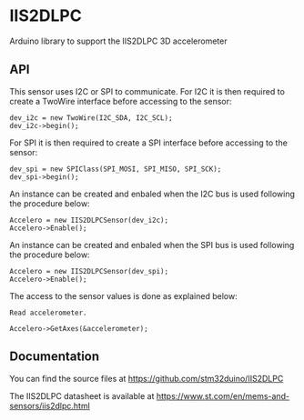 # IIS2DLPC
Arduino library to support the IIS2DLPC 3D accelerometer

## API

This sensor uses I2C or SPI to communicate.
For I2C it is then required to create a TwoWire interface before accessing to the sensor:
	
	dev_i2c = new TwoWire(I2C_SDA, I2C_SCL);
	dev_i2c->begin();

For SPI it is then required to create a SPI interface before accessing to the sensor:

	dev_spi = new SPIClass(SPI_MOSI, SPI_MISO, SPI_SCK);
	dev_spi->begin();

An instance can be created and enbaled when the I2C bus is used following the procedure below:

	Accelero = new IIS2DLPCSensor(dev_i2c);
	Accelero->Enable();

An instance can be created and enbaled when the SPI bus is used following the procedure below:

	Accelero = new IIS2DLPCSensor(dev_spi);
	Accelero->Enable();

The access to the sensor values is done as explained below:

	Read accelerometer.

	Accelero->GetAxes(&accelerometer);

## Documentation

You can find the source files at
https://github.com/stm32duino/IIS2DLPC

The IIS2DLPC datasheet is available at
https://www.st.com/en/mems-and-sensors/iis2dlpc.html